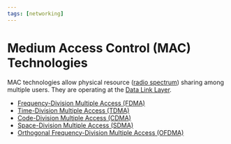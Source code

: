 ```yaml
---
tags: [networking]
---
```


# Medium Access Control (MAC) Technologies

MAC technologies allow physical resource ([radio spectrum](202302161842.md))
sharing among multiple users. They are operating at the [Data Link Layer](202206131651.md).

- [Frequency-Division Multiple Access (FDMA)](202303301632.md)
- [Time-Division Multiple Access (TDMA)](202303301637.md)
- [Code-Division Multiple Access (CDMA)](202303302113.md)
- [Space-Division Multiple Access (SDMA)](202303302115.md)
- [Orthogonal Frequency-Division Multiple Access (OFDMA)](202303302122.md)
